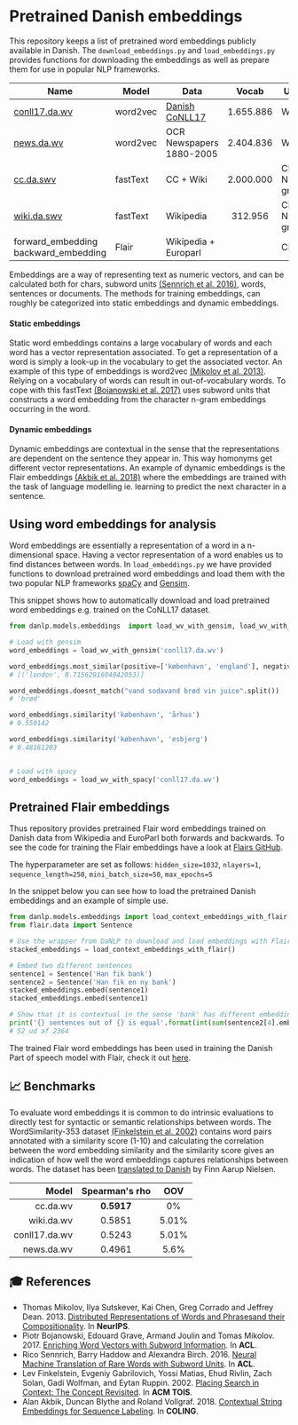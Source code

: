 Pretrained Danish embeddings
============================
This repository keeps a list of pretrained word embeddings publicly available in Danish. The `download_embeddings.py`
and `load_embeddings.py` provides functions for downloading the embeddings as well as prepare them for use in 
popular NLP frameworks.

| Name | Model | Data | Vocab | Unit | Task  | Pretrainer |
|------|-------|------|:-----:|------|-------|---------------|
| [conll17.da.wv](http://vectors.nlpl.eu/repository/#) | word2vec | [Danish CoNLL17](http://universaldependencies.org/conll17/) | 1.655.886 | Word | Skipgram | [University of Oslo](https://www.mn.uio.no/ifi/english/) |
| [news.da.wv](https://loar.kb.dk/handle/1902/329) | word2vec | OCR Newspapers 1880-2005 | 2.404.836 | Word | Skipgram | [Det Kgl. Bibliotek](http://www.kb.dk) |
| [cc.da.swv](https://fasttext.cc/docs/en/crawl-vectors.html) | fastText | CC + Wiki | 2.000.000 | Char N-gram | Skipgram |  [Facebook AI Research](https://research.fb.com/category/facebook-ai-research/) |
| [wiki.da.swv](https://fasttext.cc/docs/en/pretrained-vectors.html)| fastText | Wikipedia | 312.956 | Char N-gram | Skipgram | [Facebook AI Research](https://research.fb.com/category/facebook-ai-research/) |
| forward_embedding backward_embedding | Flair | Wikipedia + Europarl | | Char | LM | [Alexandra Institute](https://alexandra.dk/uk) |

Embeddings are a way of representing text as numeric vectors, and can be calculated both for chars, subword units [(Sennrich et al. 2016)](https://aclweb.org/anthology/P16-1162), 
words, sentences or documents.
The methods for training embeddings, can roughly be categorized into static embeddings and dynamic embeddings.

#### Static embeddings
Static word embeddings contains a large vocabulary of words and each word has a vector representation associated.
To get a representation of a word is simply a look-up in the vocabulary to get the associated vector. An example of this
type of embeddings is word2vec [(Mikolov et al. 2013)](https://papers.nips.cc/paper/5021-distributed-representations-of-words-and-phrases-and-their-compositionality.pdf).
Relying on a vocabulary of words can result in out-of-vocabulary words. To cope with this fastText [(Bojanowski et al. 2017)](https://aclweb.org/anthology/Q17-1010)
uses subword units that constructs a word embedding from the character n-gram embeddings occurring in the word.

#### Dynamic embeddings
Dynamic embeddings are contextual in the sense that the representations are dependent on the sentence they appear in.
This way homonyms get different vector representations. An example of dynamic embeddings is the Flair embeddings [(Akbik et al. 2018)](https://aclanthology.coli.uni-saarland.de/papers/C18-1139/c18-1139)
where the embeddings are trained with the task of language modelling ie. learning to predict 
the next character in a sentence.

## Using word embeddings for analysis

Word embeddings are essentially a representation of a word in a n-dimensional space.
Having a vector representation of a word enables us to find distances between words.
In `load_embeddings.py` we have provided functions to download pretrained word embeddings and load them with
the two popular NLP frameworks [spaCy](https://spacy.io/) and [Gensim](https://radimrehurek.com/gensim/).

This snippet shows how to automatically download and load pretrained word embeddings e.g. trained on the CoNLL17 dataset.
```python
from danlp.models.embeddings  import load_wv_with_gensim, load_wv_with_spacy

# Load with gensim
word_embeddings = load_wv_with_gensim('conll17.da.wv')

word_embeddings.most_similar(positive=['københavn', 'england'], negative=['danmark'], topn=1)
# [('london', 0.7156291604042053)]

word_embeddings.doesnt_match("vand sodavand brød vin juice".split())
# 'brød'

word_embeddings.similarity('københavn', 'århus')
# 0.550142

word_embeddings.similarity('københavn', 'esbjerg')
# 0.48161203


# Load with spacy
word_embeddings = load_wv_with_spacy('conll17.da.wv')

```

## Pretrained Flair embeddings
Thus repository provides pretrained Flair word embeddings trained on Danish data from Wikipedia and EuroParl
both forwards and backwards. To see the code for training the Flair embeddings have a look at  [Flairs GitHub](https://github.com/zalandoresearch/flair).

The hyperparameter are set as follows: `hidden_size=1032`, `nlayers=1`, `sequence_length=250`, `mini_batch_size=50`, 
`max_epochs=5`

In the snippet below you can see how to load the pretrained Danish embeddings and an example of simple use. 

```python
from danlp.models.embeddings import load_context_embeddings_with_flair
from flair.data import Sentence

# Use the wrapper from DaNLP to download and load embeddings with Flair
stacked_embeddings = load_context_embeddings_with_flair()

# Embed two different sentences
sentence1 = Sentence('Han fik bank')
sentence2 = Sentence('Han fik en ny bank')
stacked_embeddings.embed(sentence1)
stacked_embeddings.embed(sentence1)

# Show that it is contextual in the sense 'bank' has different embedding after context
print('{} sentences out of {} is equal'.format(int(sum(sentence2[4].embedding==sentence1[2].embedding)), len(sentence1[2].embedding)))
# 52 ud af 2364
```


The trained Flair word embeddings has been used in training the Danish Part of speech model with Flair, check it out [here](<https://github.com/alexandrainst/danlp/blob/master/docs/models/pos.md>). 



## 📈 Benchmarks

To evaluate word embeddings it is common to do intrinsic evaluations to directly test for syntactic or 
semantic relationships between words. The WordSimilarity-353 dataset [(Finkelstein et al. 2002)](http://www.cs.technion.ac.il/~gabr/papers/tois_context.pdf)
contains word pairs annotated with a similarity score (1-10) and calculating the correlation between 
the word embedding similarity and the similarity score gives an indication of how well the word embeddings
captures relationships between words. The dataset has been 
[translated to Danish](https://github.com/fnielsen/dasem/tree/master/dasem/data/wordsim353-da) by Finn Aarup Nielsen. 

| Model | Spearman's rho | OOV |
| ------:|:----------------:|:----------:|
| cc.da.wv | **0.5917** | 0% |
| wiki.da.wv | 0.5851 | 5.01% |
| conll17.da.wv | 0.5243 | 5.01% |
| news.da.wv | 0.4961 | 5.6% |

## 🎓 References
- Thomas Mikolov, Ilya Sutskever, Kai Chen, Greg Corrado and Jeffrey Dean. 2013. [Distributed Representations of Words and Phrasesand their Compositionality](https://papers.nips.cc/paper/5021-distributed-representations-of-words-and-phrases-and-their-compositionality.pdf). In **NeurIPS**.
- Piotr Bojanowski, Edouard Grave, Armand Joulin and Tomas Mikolov. 2017. [Enriching Word Vectors with Subword Information](https://aclweb.org/anthology/Q17-1010). In **ACL**.
- Rico Sennrich, Barry Haddow and Alexandra Birch. 2016. [Neural Machine Translation of Rare Words with Subword Units](https://aclweb.org/anthology/P16-1162). In **ACL**.
- Lev Finkelstein, Evgeniy Gabrilovich, Yossi Matias, Ehud Rivlin, Zach Solan, Gadi Wolfman, and Eytan Ruppin. 2002. [Placing Search in Context: The Concept Revisited](http://www.cs.technion.ac.il/~gabr/papers/tois_context.pdf). In  **ACM TOIS**.
- Alan Akbik, Duncan Blythe and Roland Vollgraf. 2018. [Contextual String Embeddings for Sequence Labeling](https://aclanthology.coli.uni-saarland.de/papers/C18-1139/c18-1139). In **COLING**.